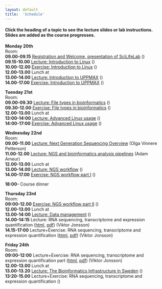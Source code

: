 ```yaml
---
layout: default
title:  'Schedule'
---
```


#### Click the heading of a topic to see the lecture slides or lab instructions. Slides are added as the course progresses.




**Monday 20th**  
Room:  
**09.00-09.15** [Registration and Welcome, presentation of SciLifeLab]() ()  
**09.15-10.00** [Lecture: Introduction to Linux]() ()  
**10.00-12.00** [Exercise: Introduction to Linux]() ()  
**12.00-13.00** Lunch at   
**13.00-14.00** [Lecture: Introduction to UPPMAX]() ()  
**14.00-17.00** [Exercise: Introduction to UPPMAX]() ()  

**Tuesday 21st**  
Room:  
**09.00-09.30** [Lecture: File types in bioinformatics]() ()  
**09.30-12.00** [Exercise: File types in bioinformatics]() ()  
**12.00-13.00** Lunch at   
**13:00-14:00** [Lecture: Advanced Linux usage]() ()  
**14:00-17:00** [Exercise: Advanced Linux usage]() ()  

**Wednesday 22nd**  
Room:  
**09.00-11.00** [Lecture: Next Generation Sequencing Overview]() (Olga Vinnere Petterson)  
**11.00-12.00** [Lecture: NGS and bioinformatics analysis pipelines]() (Adam Ameur)  
**12.00-13.00** Lunch at   
**13.00-14.00** [Lecture: NGS workflow]() ()  
**14.00-17.00** [Exercise: NGS workflow part I]() ()  

**18:00-** Course dinner  

**Thursday 23rd**  
Room:  
**09:00-12.00** [Exercise: NGS workflow part II]() ()  
**12.00-13.00** Lunch at   
**13.00-14:00** [Lecture: Data management]() ()  
**14.00-14:15** Lecture: RNA sequencing, transcriptome and expression quantification  ([html](/slides/rnaseq/presentation.html), [pdf](/slides/rnaseq/presentation.pdf)) (Viktor Jonsson)  
**14.15-17:00** Lecture+Exercise: RNA sequencing, transcriptome and expression quantification ([html](/labs/rnaseq/lab.html), [pdf](/labs/rnaseq/lab.pdf)) (Viktor Jonsson)  

**Friday 24th**  
Room:  
**09:00-12:00** Lecture+Exercise: RNA sequencing, transcriptome and expression quantification part ([html](/labs/rnaseq/lab.html), [pdf](/labs/rnaseq/lab.pdf)) (Viktor Jonsson)  
**12.00-13.00** Lunch at   
**13.00-13.20** [Lecture: The Bioinformatics Infrastructure in Sweden]() ()    
**13:20-15.00** Lecture+Exercise: RNA sequencing, transcriptome and expression quantification ()    
